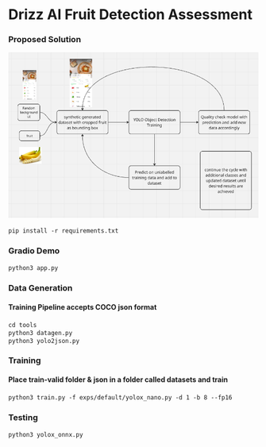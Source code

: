 # Drizz AI Fruit Detection Assessment #


### Proposed Solution ###

![flow.png](flow.png)

```commandline
pip install -r requirements.txt
```

### Gradio Demo ###

```commandline
python3 app.py
```

### Data Generation ###

#### Training Pipeline accepts COCO json format ####
```commandline
cd tools
python3 datagen.py
python3 yolo2json.py
```

### Training ###

#### Place train-valid folder & json in a folder called datasets and train #### 

```commandline
python3 train.py -f exps/default/yolox_nano.py -d 1 -b 8 --fp16
```

### Testing ###

```commandline
python3 yolox_onnx.py
```



